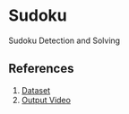 # Sudoku
Sudoku Detection and Solving

## References
1. [Dataset](https://drive.google.com/file/d/1UYUyG0Z_33_IiMjOhy48w_ek38j-68dx/view?usp=sharing)
2. [Output Video](https://drive.google.com/file/d/1lKJzYP_K_lk2jnz2CoVUcxhGSk4Vvc35/view?usp=sharing)
